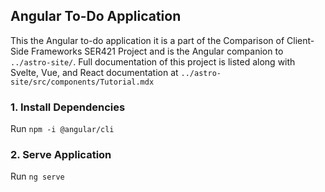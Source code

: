 ## Angular To-Do Application 

This the Angular to-do application it is a part of the Comparison of Client-Side Frameworks SER421 Project and is the Angular companion to `../astro-site/`.  Full documentation of this project is listed along with Svelte, Vue, and React documentation at `../astro-site/src/components/Tutorial.mdx`


### 1.  Install Dependencies 
Run `npm -i @angular/cli`  

### 2. Serve Application
Run `ng serve`
